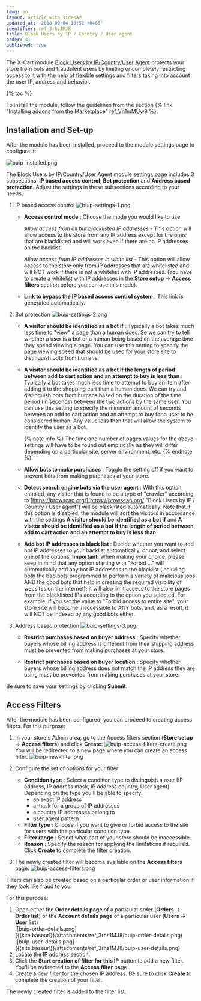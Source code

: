 ```yaml
---
lang: en
layout: article_with_sidebar
updated_at: '2018-09-04 10:52 +0400'
identifier: ref_3rhs1MJ8
title: Block Users by IP / Country / User agent
order: 41
published: true
---
```

The X-Cart module [Block Users by IP/Country/User Agent](https://market.x-cart.com/addons/block-users-by-IP-country-user-agent.html "Block Users by IP / Country / User agent") protects your store from bots and fraudulent users by limiting or completely restricting access to it with the help of flexible settings and filters taking into account the user IP, address and behavior.

{% toc %}

To install the module, follow the guidelines from the section {% link "Installing addons from the Marketplace" ref_Vn1mMUw9 %}.

## Installation and Set-up

After the module has been installed, proceed to the module settings page to configure it:

![buip-installed.png]({{site.baseurl}}/attachments/ref_3rhs1MJ8/buip-installed.png)

The Block Users by IP/Country/User Agent module settings page includes 3 subsections: **IP based access control**, **Bot protection** and **Address based protection**. Adjust the settings in these subsections according to your needs:

1. IP based access control
   ![buip-settings-1.png]({{site.baseurl}}/attachments/ref_3rhs1MJ8/buip-settings-1.png)
   
   * **Access control mode** : Choose the mode you would like to use.
   
     _Allow access from all but blacklisted IP addresses_  - This option will allow access to the store from any IP address except for the ones that are blacklisted and will work even if there are no IP addresses on the backlist.
     
     _Allow access from IP addresses in white list_ - This option will allow access to the store only from IP addresses that are whitelisted and will NOT work if there is not a whitelist with IP addresses. (You have to create a whitelist with IP addresses in the **Store setup** -> **Access filters** section before you can use this mode).
    
   * **Link to bypass the IP based access control system** : This link is generated automatically.

2. Bot protection
   ![buip-settings-2.png]({{site.baseurl}}/attachments/ref_3rhs1MJ8/buip-settings-2.png)
   
   * **A visitor should be identified as a bot if** : Typically a bot takes much less time to "view" a page than a human does. So we can try to tell whether a user is a bot or a human being based on the average time they spend viewing a page. You can use this setting to specify the page viewing speed that should be used for your store site to distinguish bots from humans.
   
   * **A visitor should be identified as a bot if the length of period between add to cart action and an attempt to buy is less than** : Typically a bot takes much less time to attempt to buy an item after adding it to the shopping cart than a human does. We can try and distinguish bots from humans based on the duration of the time period (in seconds) between the two actions by the same user. You can use this setting to specify the minimum amount of seconds between an add to cart action and an attempt to buy for a user to be considered human. Any value less than that will allow the system to identify the user as a bot.
    
     {% note info %}
     The time and number of pages values for the above settings will have to be found out empirically as they will differ depending on a particular site, server environment, etc.
     {% endnote %}
   
   * **Allow bots to make purchases** : Toggle the setting off if you want to prevent bots from making purchases at your store.
   
   * **Detect search engine bots via the user agent** : With this option enabled, any visitor that is found to be a type of "crawler" according to [https://browscap.org/](https://browscap.org/ "Block Users by IP / Country / User agent") will be blacklisted automatically. Note that if this option is disabled, the module will sort the visitors in accordance with the settings **A visitor should be identified as a bot if** and **A visitor should be identified as a bot if the length of period between add to cart action and an attempt to buy is less than**.
     
   * **Add bot IP addresses to black list** : Decide whether you want to add bot IP addresses to your backlist automatically, or not, and select one of the options. **Important**: When making your choice, please keep in mind that any option starting with "Forbid ..." will automatically add any bot IP addresses to the blacklist (including both the bad bots programmed to perform a variety of malicious jobs AND the good bots that help in creating the required visibility of websites on the internet); it will also limit access to the store pages from the blacklisted IPs according to the option you selected. For example, if you set the value to "Forbid access to entire site", your store site will become inaccessible to ANY bots, and, as a result, it will NOT be indexed by any good bots either.

3. Address based protection
   ![buip-settings-3.png]({{site.baseurl}}/attachments/ref_3rhs1MJ8/buip-settings-3.png)
   
   * **Restrict purchases based on buyer address** : Specify whether buyers whose billing address is different from their shipping address must be prevented from making purchases at your store.
   
   * **Restrict purchases based on buyer location** : Specify whether buyers whose billing address does not match the IP address they are using must be prevented from making purchases at your store.

Be sure to save your settings by clicking **Submit**.

## Access Filters

After the module has been configured, you can proceed to creating access filters. For this purpose:

1. In your store's Admin area, go to the Access filters section (**Store setup** -> **Access filters**) and click **Create**:
   ![buip-access-filters-create.png]({{site.baseurl}}/attachments/ref_3rhs1MJ8/buip-access-filters-create.png)
   You will be redirected to a new page where you can create an access filter.
   ![buip-new-filter.png]({{site.baseurl}}/attachments/ref_3rhs1MJ8/buip-new-filter.png)
   
2. Configure the set of options for your filter:
   
   * **Condition type** : Select a condition type to distinguish a user (IP address, IP address mask, IP address country, User agent). Depending on the type you'll be able to specify: 
     * an exact IP address 
     * a mask for a group of IP addresses
     * a country IP addresses belong to
     * user agent pattern
   * **Filter type** : Choose if you want to give or forbid access to the site for users with the particular condition type.
   * **Filter range** : Select what part of your store should be inaccessible.
   * **Reason** : Specify the reason for applying the limitations if required.
   Click **Create** to complete the filter creation.
3. The newly created filter will become available on the **Access filters** page:
    ![buip-access-filters.png]({{site.baseurl}}/attachments/ref_3rhs1MJ8/buip-access-filters.png)
    

Filters can also be created based on a particular order or user information if they look like fraud to you.

For this purpose:
1. Open either the **Order details page** of a particulat order (**Orders** -> **Order list**) or the **Account details page** of a particular user (**Users** -> **User list**)
   <div class="ui stackable two column grid">
     <div class="column" markdown="span">![buip-order-details.png]({{site.baseurl}}/attachments/ref_3rhs1MJ8/buip-order-details.png)</div>
     <div class="column" markdown="span">![buip-user-details.png]({{site.baseurl}}/attachments/ref_3rhs1MJ8/buip-user-details.png)</div>
    </div>
2. Locate the IP address section.
3. Click the **Start creation of filter for this IP** button to add a new filter. You'll be redirected to the **Access filter** page.
4. Create a new filter for the chosen IP address. Be sure to click **Create** to complete the creation of your filter.

The newly created filter is added to the filter list.
